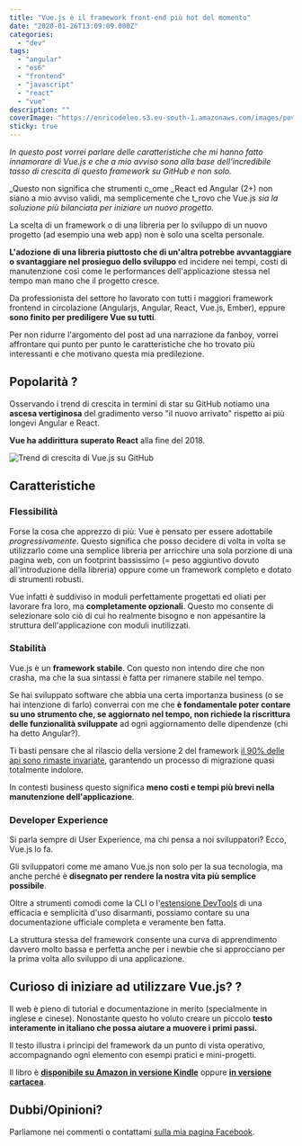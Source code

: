 ```yaml
---
title: "Vue.js è il framework front-end più hot del momento"
date: "2020-01-26T13:09:09.000Z"
categories:
  - "dev"
tags:
  - "angular"
  - "es6"
  - "frontend"
  - "javascript"
  - "react"
  - "vue"
description: ""
coverImage: "https://enricodeleo.s3.eu-south-1.amazonaws.com/images/pov-thumb.jpg"
sticky: true
---
```


_In questo post vorrei parlare delle caratteristiche che mi hanno fatto innamorare di Vue.js e che a mio avviso sono alla base dell'incredibile tasso di crescita di questo framework su GitHub e non solo._

_Questo non significa che strumenti c_ome _React ed Angular (2+) non siano a mio avviso validi, ma semplicemente che t_rovo che Vue.js _sia la soluzione più bilanciata per iniziare un nuovo progetto._

La scelta di un framework o di una libreria per lo sviluppo di un nuovo progetto (ad esempio una web app) non è solo una scelta personale.

**L'adozione di una libreria piuttosto che di un'altra potrebbe avvantaggiare o svantaggiare nel prosieguo dello sviluppo** ed incidere nei tempi, costi di manutenzione così come le performances dell'applicazione stessa nel tempo man mano che il progetto cresce.

Da professionista del settore ho lavorato con tutti i maggiori framework frontend in circolazione (Angularjs, Angular, React, Vue.js, Ember), eppure **sono finito per prediligere Vue su tutti**.

Per non ridurre l'argomento del post ad una narrazione da fanboy, vorrei affrontare qui punto per punto le caratteristiche che ho trovato più interessanti e che motivano questa mia predilezione.

## Popolarità ?️

Osservando i trend di crescita in termini di star su GitHub notiamo una **ascesa vertiginosa** del gradimento verso "il nuovo arrivato" rispetto ai più longevi Angular e React.

**Vue ha addirittura superato React** alla fine del 2018.

![Trend di crescita di Vue.js su GitHub](https://enricodeleo.s3.eu-south-1.amazonaws.com/images/image.png)

## Caratteristiche

### Flessibilità

Forse la cosa che apprezzo di più: Vue è pensato per essere adottabile _progressivamente_. Questo significa che posso decidere di volta in volta se utilizzarlo come una semplice libreria per arricchire una sola porzione di una pagina web, con un footprint bassissimo (= peso aggiuntivo dovuto all'introduzione della libreria) oppure come un framework completo e dotato di strumenti robusti.

Vue infatti è suddiviso in moduli perfettamente progettati ed oliati per lavorare fra loro, ma **completamente opzionali**. Questo mo consente di selezionare solo ciò di cui ho realmente bisogno e non appesantire la struttura dell'applicazione con moduli inutilizzati.

### Stabilità

Vue.js è un **framework stabile**. Con questo non intendo dire che non crasha, ma che la sua sintassi è fatta per rimanere stabile nel tempo.

Se hai sviluppato software che abbia una certa importanza business (o se hai intenzione di farlo) converrai con me che **è fondamentale poter contare su uno strumento che, se aggiornato nel tempo, non richiede la riscrittura delle funzionalità sviluppate** ad ogni aggiornamento delle dipendenze (chi ha detto Angular?).

Ti basti pensare che al rilascio della versione 2 del framework [il 90% delle api sono rimaste invariate](https://vuejs.org/v2/guide/migration.html), garantendo un processo di migrazione quasi totalmente indolore.

In contesti business questo significa **meno costi e tempi più brevi nella manutenzione dell'applicazione**.

### Developer Experience

Si parla sempre di User Experience, ma chi pensa a noi sviluppatori? Ecco, Vue.js lo fa.

Gli sviluppatori come me amano Vue.js non solo per la sua tecnologia, ma anche perché è **disegnato per rendere la nostra vita più semplice possibile**.

Oltre a strumenti comodi come la CLI o l'[estensione DevTools](https://chrome.google.com/webstore/detail/vuejs-devtools/nhdogjmejiglipccpnnnanhbledajbpd) di una efficacia e semplicità d'uso disarmanti, possiamo contare su una documentazione ufficiale completa e veramente ben fatta.

La struttura stessa del framework consente una curva di apprendimento davvero molto bassa e perfetta anche per i newbie che si approcciano per la prima volta allo sviluppo di una applicazione.

## Curioso di iniziare ad utilizzare Vue.js? ?

Il web è pieno di tutorial e documentazione in merito (specialmente in inglese e cinese). Nonostante questo ho voluto creare un piccolo **testo interamente in italiano che possa aiutare a muovere i primi passi.**

Il testo illustra i principi del framework da un punto di vista operativo, accompagnando ogni elemento con esempi pratici e mini-progetti.

Il libro è **[disponibile su Amazon in versione Kindle](https://amzn.to/30T952A)** oppure [**in versione cartacea**](https://amzn.to/3839ulN).

## Dubbi/Opinioni?

Parliamone nei commenti o contattami [sulla mia pagina Facebook](https://www.facebook.com/therealenricodeleo).

